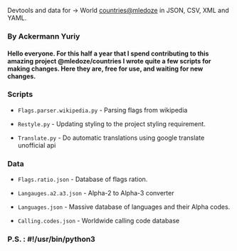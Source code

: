 Devtools and data for -> World [countries@mledoze](https://github.com/mledoze/countries) in JSON, CSV, XML and YAML.

### By Ackermann Yuriy

#### Hello everyone. For this half a year that I spend contributing to this amazing project @mledoze/countries I wrote quite a few scripts for making changes. Here they are, free for use, and waiting for new changes.

### Scripts

 - `Flags.parser.wikipedia.py` - Parsing flags from wikipedia

 - `Restyle.py` - Updating styling to the project styling requirement.

 - `Translate.py` - Do automatic translations using google translate 
    unofficial api

### Data

 - `Flags.ratio.json` - Database of flags ration.

 - `Langauges.a2.a3.json` - Alpha-2 to Alpha-3 converter

 - `Languages.json` - Massive database of languages and their Alpha codes.
 
 - `Calling.codes.json` - Worldwide calling code database

### P.S. : #!/usr/bin/python3